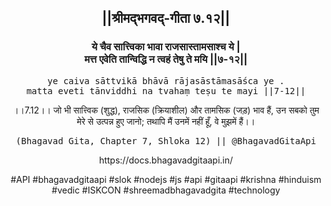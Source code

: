 <center><h2>||श्रीमद्‍भगवद्‍-गीता ७.१२||</h2>
<h3>ये चैव सात्त्विका भावा राजसास्तामसाश्च ये |<br/>मत्त एवेति तान्विद्धि न त्वहं तेषु ते मयि ||७-१२||</h3>
<pre>ye caiva sāttvikā bhāvā rājasāstāmasāśca ye .<br/>matta eveti tānviddhi na tvahaṃ teṣu te mayi ||7-12||</pre>
<p>।।7.12।। जो भी सात्त्विक (शुद्ध), राजसिक (क्रियाशील) और तामसिक (जड़) भाव हैं, उन सबको तुम मेरे से उत्पन्न हुए जानो; तथापि मैं उनमें नहीं हूँ, वे मुझमें हैं।।</p>
<pre>(Bhagavad Gita, Chapter 7, Shloka 12) || @BhagavadGitaApi</pre><p>https://docs.bhagavadgitaapi.in/</p><p>#API #bhagavadgitaapi #slok #nodejs #js #api #gitaapi #krishna #hinduism #vedic #ISKCON #shreemadbhagavadgita #technology</p></center>